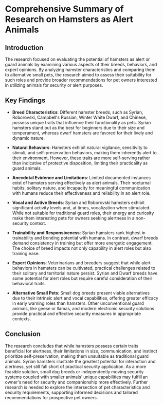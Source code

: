 # Comprehensive Summary of Research on Hamsters as Alert Animals

## Introduction

The research focused on evaluating the potential of hamsters as alert or guard animals by examining various aspects of their breeds, behaviors, and expert opinions. By analyzing hamster characteristics and comparing them to alternative small pets, the research aimed to assess their suitability for such roles and provide broader recommendations for pet owners interested in utilizing animals for security or alert purposes.

## Key Findings

- **Breed Characteristics**: Different hamster breeds, such as Syrian, Roborovski, Campbell's Russian, Winter White Dwarf, and Chinese, possess unique traits that influence their functionality as pets. Syrian hamsters stand out as the best for beginners due to their size and temperament, whereas dwarf hamsters are favored for their lively and dynamic nature.

- **Natural Behaviors**: Hamsters exhibit natural vigilance, sensitivity to stimuli, and self-preservation behaviors, making them inherently alert to their environment. However, these traits are more self-serving rather than indicative of protective disposition, limiting their practicality as guard animals.

- **Anecdotal Evidence and Limitations**: Limited documented instances exist of hamsters serving effectively as alert animals. Their nocturnal habits, solitary nature, and incapacity for meaningful communication with humans reduce their effectiveness and reliability in an alert role.

- **Vocal and Active Breeds**: Syrian and Roborovski hamsters exhibit significant activity levels and, at times, vocalization when stimulated. While not suitable for traditional guard roles, their energy and curiosity make them interesting pets for owners seeking alertness in a non-security context.

- **Trainability and Responsiveness**: Syrian hamsters rank highest in trainability and bonding potential with humans. In contrast, dwarf breeds demand consistency in training but offer more energetic engagement. The choice of breed impacts not only capability in alert roles but also training ease.

- **Expert Opinions**: Veterinarians and breeders suggest that while alert behaviors in hamsters can be cultivated, practical challenges related to their solitary and territorial nature persist. Syrian and Dwarf breeds have some potential for alert roles but require careful consideration of their behavioral traits.

- **Alternative Small Pets**: Small dog breeds present viable alternatives due to their intrinsic alert and vocal capabilities, offering greater efficacy in early warning roles than hamsters. Other unconventional guard animals, like geese or llamas, and modern electronic security solutions provide practical and effective security measures in appropriate contexts.

## Conclusion

The research concludes that while hamsters possess certain traits beneficial for alertness, their limitations in size, communication, and instinct prioritize self-preservation, making them unsuitable as traditional guard animals. Syrian hamsters illustrate the greatest potential for interaction and alertness, yet still fall short of practical security application. As a more feasible solution, small dog breeds or independently moving security systems coupled with smaller animals’ unique capabilities may fulfill an owner's need for security and companionship more effectively. Further research is needed to explore the intersection of pet characteristics and security requirements, supporting informed decisions and tailored recommendations for prospective pet owners.